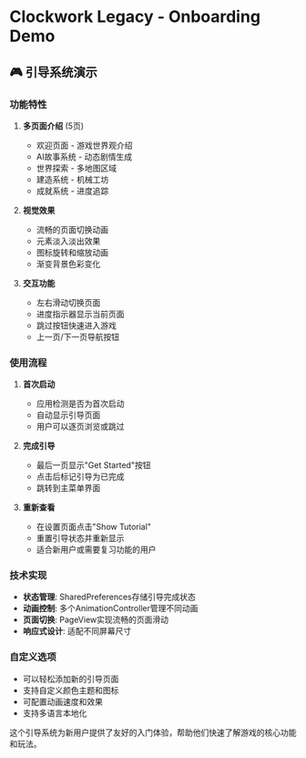 # Clockwork Legacy - Onboarding Demo

## 🎮 引导系统演示

### 功能特性

1. **多页面介绍** (5页)
   - 欢迎页面 - 游戏世界观介绍
   - AI故事系统 - 动态剧情生成
   - 世界探索 - 多地图区域
   - 建造系统 - 机械工坊
   - 成就系统 - 进度追踪

2. **视觉效果**
   - 流畅的页面切换动画
   - 元素淡入淡出效果
   - 图标旋转和缩放动画
   - 渐变背景色彩变化

3. **交互功能**
   - 左右滑动切换页面
   - 进度指示器显示当前页面
   - 跳过按钮快速进入游戏
   - 上一页/下一页导航按钮

### 使用流程

1. **首次启动**
   - 应用检测是否为首次启动
   - 自动显示引导页面
   - 用户可以逐页浏览或跳过

2. **完成引导**
   - 最后一页显示"Get Started"按钮
   - 点击后标记引导为已完成
   - 跳转到主菜单界面

3. **重新查看**
   - 在设置页面点击"Show Tutorial"
   - 重置引导状态并重新显示
   - 适合新用户或需要复习功能的用户

### 技术实现

- **状态管理**: SharedPreferences存储引导完成状态
- **动画控制**: 多个AnimationController管理不同动画
- **页面切换**: PageView实现流畅的页面滑动
- **响应式设计**: 适配不同屏幕尺寸

### 自定义选项

- 可以轻松添加新的引导页面
- 支持自定义颜色主题和图标
- 可配置动画速度和效果
- 支持多语言本地化

这个引导系统为新用户提供了友好的入门体验，帮助他们快速了解游戏的核心功能和玩法。